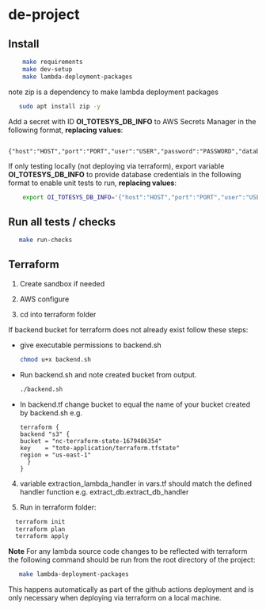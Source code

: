 # de-project
<!-- install following before running the file -->
## Install
```bash
    make requirements
    make dev-setup
    make lambda-deployment-packages
```

note zip is a dependency to make lambda deployment packages
```bash
   sudo apt install zip -y
```

Add a secret with ID **OI_TOTESYS_DB_INFO** to AWS Secrets Manager in the following format, **replacing values**:
```
    {"host":"HOST","port":"PORT","user":"USER","password":"PASSWORD","database":"DB"}
```

If only testing locally (not deploying via terraform), export variable **OI_TOTESYS_DB_INFO** to provide database credentials in the following format to enable unit tests to run, **replacing values**:
    
```bash
    export OI_TOTESYS_DB_INFO='{"host":"HOST","port":"PORT","user":"USER","password":"PASSWORD","database":"DB"}'
```


## Run all tests / checks

```bash
   make run-checks
```

## Terraform

1. Create sandbox if needed
   
2. AWS configure
   
3. cd into terraform folder

If backend bucket for terraform does not already exist follow these steps:
   
-  give executable permissions to backend.sh
   ```bash
   chmod u+x backend.sh
   ```

- Run backend.sh and note created bucket from output.
   ```bash
   ./backend.sh
   ```

- In backend.tf change bucket to equal the name of your bucket created by backend.sh e.g.
    ```
    terraform {
    backend "s3" {
    bucket = "nc-terraform-state-1679486354"
    key    = "tote-application/terraform.tfstate"
    region = "us-east-1"
      }
    }
    ```
4. variable extraction_lambda_handler in vars.tf should match the defined handler function e.g. extract_db.extract_db_handler

5.  Run in terraform folder:
 ```bash
   terraform init
   terraform plan
   terraform apply
   ```

**Note** For any lambda source code changes to be reflected with terraform the following command should be run from the root directory of the project:
```bash
   make lambda-deployment-packages
```

This happens automatically as part of the github actions deployment and is only necessary when deploying via terraform on a local machine.

